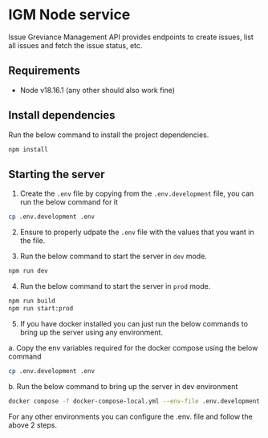 # IGM Node service

Issue Greviance Management API provides endpoints to create issues, list all issues and fetch the issue status, etc.

## Requirements

- Node v18.16.1 (any other should also work fine)

## Install dependencies

Run the below command to install the project dependencies.

```bash
npm install
```

## Starting the server

1. Create the `.env` file by copying from the `.env.development` file, you can run the below command for it

```bash
cp .env.development .env
```

2. Ensure to properly udpate the `.env` file with the values that you want in the file.

3. Run the below command to start the server in `dev` mode.

```bash
npm run dev
```

4. Run the below command to start the server in `prod` mode.

```bash
npm run build
npm run start:prod
```

5. If you have docker installed you can just run the below commands to bring up the server using any environment.

a. Copy the env variables required for the docker compose using the below command
```bash
cp .env.development .env
```

b. Run the below command to bring up the server in dev environment
```bash
docker compose -f docker-compose-local.yml --env-file .env.development up --build backend
```

For any other environments you can configure the .env.<environment> file and follow the above 2 steps. 